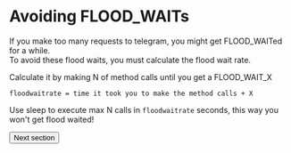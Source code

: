 # Avoiding FLOOD_WAITs

If you make too many requests to telegram, you might get FLOOD_WAITed for a while.  
To avoid these flood waits, you must calculate the flood wait rate.  

Calculate it by making N of method calls until you get a FLOOD_WAIT_X   
 
```
floodwaitrate = time it took you to make the method calls + X   
```

Use sleep to execute max N calls in `floodwaitrate` seconds, this way you won't get flood waited!


<button href="https://docs.madelineproto.xyz/docs/LOGGING.html">Next section</button>